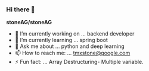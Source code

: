 ### Hi there 👋

**stoneAG/stoneAG**


- 🔭 I’m currently working on ... backend developer
- 🌱 I’m currently learning ... spring boot
- 💬 Ask me about ... python and deep learning
- 📫 How to reach me: ... tmxstone@google.com
- ⚡ Fun fact: ... Array Destructuring- Multiple variable.

